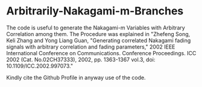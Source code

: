 # Arbitrarily-Nakagami-m-Branches

The code is useful to generate the Nakagami-m Variables with Arbitrary Correlation among them. The Procedure was explained in "Zhefeng Song, Keli Zhang and Yong Liang Guan, 
"Generating correlated Nakagami fading signals with arbitrary correlation and fading parameters," 2002 IEEE International Conference on Communications. Conference Proceedings. 
ICC 2002 (Cat. No.02CH37333), 2002, pp. 1363-1367 vol.3, doi: 10.1109/ICC.2002.997073." 

Kindly cite the Github Profile in anyway use of the code. 

